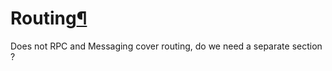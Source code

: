 Routing[¶](#Routing)
====================

Does not RPC and Messaging cover routing, do we need a separate section
?

